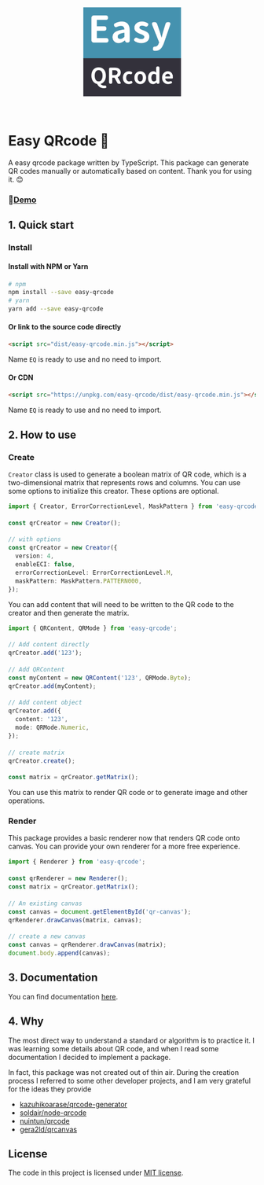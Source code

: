 <p align="center">
    <img width="200" src="https://github.com/ArcherGu/easy-qrcode/blob/main/logo.png" alt="logo">
</p>
<br/>

# Easy QRcode 📱

A easy qrcode package written by TypeScript. This package can generate QR codes manually or automatically based on content. Thank you for using it. 😊

### 🎁[Demo](https://archergu.github.io/easy-qrcode)

## 1. Quick start

### Install

#### Install with NPM or Yarn

```bash
# npm
npm install --save easy-qrcode
# yarn
yarn add --save easy-qrcode
```

#### Or link to the source code directly

```html
<script src="dist/easy-qrcode.min.js"></script>
```

Name `EQ` is ready to use and no need to import.

#### Or CDN

```html
<script src="https://unpkg.com/easy-qrcode/dist/easy-qrcode.min.js"></script>
```

Name `EQ` is ready to use and no need to import.

## 2. How to use

### Create

`Creator` class is used to generate a boolean matrix of QR code, which is a two-dimensional matrix that represents rows and columns.
You can use some options to initialize this creator. These options are optional.

```ts
import { Creator, ErrorCorrectionLevel, MaskPattern } from 'easy-qrcode';

const qrCreator = new Creator();

// with options
const qrCreator = new Creator({
  version: 4,
  enableECI: false,
  errorCorrectionLevel: ErrorCorrectionLevel.M,
  maskPattern: MaskPattern.PATTERN000,
});
```

You can add content that will need to be written to the QR code to the creator and then generate the matrix.

```ts
import { QRContent, QRMode } from 'easy-qrcode';

// Add content directly
qrCreator.add('123');

// Add QRContent
const myContent = new QRContent('123', QRMode.Byte);
qrCreator.add(myContent);

// Add content object
qrCreator.add({
  content: '123',
  mode: QRMode.Numeric,
});

// create matrix
qrCreator.create();

const matrix = qrCreator.getMatrix();
```

You can use this matrix to render QR code or to generate image and other operations.

### Render

This package provides a basic renderer now that renders QR code onto canvas.
You can provide your own renderer for a more free experience.

```ts
import { Renderer } from 'easy-qrcode';

const qrRenderer = new Renderer();
const matrix = qrCreator.getMatrix();

// An existing canvas
const canvas = document.getElementById('qr-canvas');
qrRenderer.drawCanvas(matrix, canvas);

// create a new canvas
const canvas = qrRenderer.drawCanvas(matrix);
document.body.append(canvas);
```

## 3. Documentation

You can find documentation [here](https://archergu.github.io/easy-qrcode/docs).

## 4. Why

The most direct way to understand a standard or algorithm is to practice it. I was learning some details about QR code, and when I read some documentation I decided to implement a package.

In fact, this package was not created out of thin air. During the creation process I referred to some other developer projects, and I am very grateful for the ideas they provide

- [kazuhikoarase/qrcode-generator](https://github.com/kazuhikoarase/qrcode-generator)
- [soldair/node-qrcode](https://github.com/soldair/node-qrcode)
- [nuintun/qrcode](https://github.com/nuintun/qrcode)
- [gera2ld/qrcanvas](https://github.com/gera2ld/qrcanvas)

## License

The code in this project is licensed under [MIT license](https://github.com/ArcherGu/easy-qrcode/blob/main/LICENSE).
